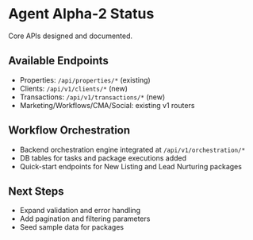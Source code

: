 Agent Alpha-2 Status
====================

Core APIs designed and documented.

Available Endpoints
-------------------
- Properties: `/api/properties/*` (existing)
- Clients: `/api/v1/clients/*` (new)
- Transactions: `/api/v1/transactions/*` (new)
- Marketing/Workflows/CMA/Social: existing v1 routers

Workflow Orchestration
----------------------
- Backend orchestration engine integrated at `/api/v1/orchestration/*`
- DB tables for tasks and package executions added
- Quick-start endpoints for New Listing and Lead Nurturing packages

Next Steps
----------
- Expand validation and error handling
- Add pagination and filtering parameters
- Seed sample data for packages


